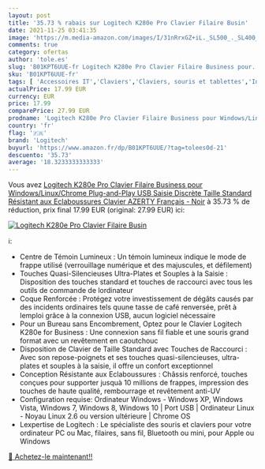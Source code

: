 ```yaml
---
layout: post
title: '35.73 % rabais sur Logitech K280e Pro Clavier Filaire Busin'
date: 2021-11-25 03:41:35
image: 'https://m.media-amazon.com/images/I/31nRrxGZ+iL._SL500_._SL400_.jpg'
comments: true
category: ofertas
author: 'tole.es'
slug: 'B01KPT6UUE-fr Logitech K280e Pro Clavier Filaire Business pour...'
sku: 'B01KPT6UUE-fr'
tags: [ 'Accessoires IT','Claviers','Claviers, souris et tablettes','Informatique','logitech', ]
actualPrice: 17.99 EUR
currency: EUR
price: 17.99
comparePrice: 27.99 EUR
prodname: 'Logitech K280e Pro Clavier Filaire Business pour Windows/Linux/Chrome  Plug-and-Play USB  Saisie Discrète  Taille Standard  Résistant aux Eclaboussures  Clavier AZERTY Français - Noir'
country: 'fr'
flag: '🇫🇷'
brand: 'Logitech'
buyurl: 'https://www.amazon.fr/dp/B01KPT6UUE/?tag=tolees0d-21'
descuento: '35.73'
average: '18.3233333333333'
---
```


Vous avez [Logitech K280e Pro Clavier Filaire Business pour Windows/Linux/Chrome  Plug-and-Play USB  Saisie Discrète  Taille Standard  Résistant aux Eclaboussures  Clavier AZERTY Français - Noir](https://www.amazon.fr/dp/B01KPT6UUE/?tag=tolees0d-21)  à  35.73 % de réduction, prix final  17.99 EUR (original: 27.99 EUR) ici:

[![Logitech K280e Pro Clavier Filaire Busin](https://m.media-amazon.com/images/I/31nRrxGZ+iL._SL500_._SL400_.jpg)](https://www.amazon.fr/dp/B01KPT6UUE/?tag=tolees0d-21)

ℹ️:

- Centre de Témoin Lumineux : Un témoin lumineux indique le mode de frappe utilisé (verrouillage numérique et des majuscules, et défilement)
- Touches Quasi-Silencieuses Ultra-Plates et Souples à la Saisie : Disposition des touches standard et touches de raccourci avec tous les outils de commande de lordinateur
- Coque Renforcée : Protégez votre investissement de dégâts causés par des incidents ordinaires tels quune tasse de café renversée, prêt à lemploi grâce à la connexion USB, aucun logiciel nécessaire
- Pour un Bureau sans Encombrement, Optez pour le Clavier Logitech K280e for Business : Une connexion sans fil fiable et une souris grand format avec un revêtement en caoutchouc
- Disposition de Clavier de Taille Standard avec Touches de Raccourci : Avec son repose-poignets et ses touches quasi-silencieuses, ultra-plates et souples à la saisie, il offre un confort exceptionnel
- Conception Résistante aux Eclaboussures : Châssis renforcé, touches conçues pour supporter jusquà 10 millions de frappes, impression des touches de haute qualité, rembourrage et revêtement anti-UV
- Configuration requise: Ordinateur Windows - Windows XP, Windows Vista, Windows 7, Windows 8, Windows 10 | Port USB | Ordinateur Linux - Noyau Linux 2.6 ou version ultérieure | Chrome OS
- Lexpertise de Logitech : Le spécialiste des souris et claviers pour votre ordinateur PC ou Mac, filaires, sans fil, Bluetooth ou mini, pour Apple ou Windows

[🛒 Achetez-le maintenant!!](https://www.amazon.fr/dp/B01KPT6UUE/?tag=tolees0d-21)
